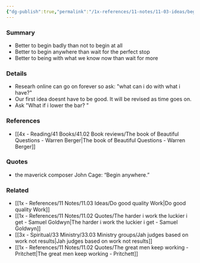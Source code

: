 ```yaml
---
{"dg-publish":true,"permalink":"/1x-references/11-notes/11-03-ideas/begin-badly-anywhere/","title":"Begin badly anywhere","created":"2024-02-14T20:18:35.613+03:00","updated":"2024-02-14T20:18:35.613+03:00"}
---
```



### Summary
- Better to begin badly than not to begin at all
- Better to begin anywhere than wait for the perfect stop
- Better to being with what we know now than wait for more

### Details
- Researh online can go on forever so ask: "what can i do with what i have?"
- Our first idea doesnt have to be good. It will be revised as time goes on.
- Ask "What if i lower the bar? "

### References
- [[4x - Reading/41 Books/41.02 Book reviews/The book of Beautiful Questions - Warren Berger\|The book of Beautiful Questions - Warren Berger]]

### Quotes
- the maverick composer John Cage: “Begin anywhere.”

### Related
- [[1x - References/11 Notes/11.03 Ideas/Do good quality Work\|Do good quality Work]]
- [[1x - References/11 Notes/11.02 Quotes/The harder i work the luckier i get - Samuel Goldwyn\|The harder i work the luckier i get - Samuel Goldwyn]]
- [[3x - Spiritual/33 Ministry/33.03 Ministry groups/Jah judges based on work not results\|Jah judges based on work not results]]
- [[1x - References/11 Notes/11.02 Quotes/The great men keep working - Pritchett\|The great men keep working - Pritchett]]